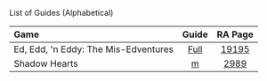 List of Guides (Alphabetical) 

|Game|Guide|RA Page|
|:--|:--:|:--:|
|Ed, Edd, 'n Eddy: The Mis-Edventures | [Full](https://github.com/RetroAchievements/guides/wiki/Ed,-Edd,-'n-Eddy:-The-Mis-Edventures)| [19195](https://retroachievements.org/game/19195)|
|Shadow Hearts| [m](https://github.com/RetroAchievements/guides/wiki/Shadow-Hearts)| [2989](https://retroachievements.org/game/2989)|